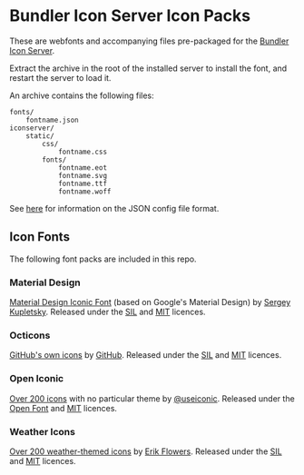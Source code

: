 # Bundler Icon Server Icon Packs #

These are webfonts and accompanying files pre-packaged for the [Bundler Icon Server](https://github.com/deanishe/bundler-icon-server).

Extract the archive in the root of the installed server to install the font, and restart the server to load it.

An archive contains the following files:

```
fonts/
	fontname.json
iconserver/
	static/
		css/
			fontname.css
		fonts/
			fontname.eot
			fontname.svg
			fontname.ttf
			fontname.woff
```

See [here](https://github.com/deanishe/bundler-icon-server#configuration) for information on the JSON config file format.


## Icon Fonts ##

The following font packs are included in this repo.


### Material Design ###

[Material Design Iconic Font][material] (based on Google's Material Design) by [Sergey Kupletsky][kupletsky]. Released under the [SIL][sil] and [MIT][mit-licence] licences.


### Octicons ###

[GitHub's own icons][octicons] by [GitHub][github]. Released under the [SIL][sil] and [MIT][mit-licence] licences.


### Open Iconic ###

[Over 200 icons][iconic] with no particular theme by [@useiconic][useiconic]. Released under the [Open Font][open-font] and [MIT][mit-licence] licences.


### Weather Icons ###

[Over 200 weather-themed icons][weather] by [Erik Flowers][erik]. Released under the [SIL][sil] and [MIT][mit-licence] licences.


[material]: http://zavoloklom.github.io/material-design-iconic-font/
[kupletsky]: http://twitter.com/zavoloklom
[octicons]: https://octicons.github.com/
[iconic]: https://useiconic.com/open/
[weather]: https://erikflowers.github.io/weather-icons/
[open-font]: http://scripts.sil.org/cms/scripts/page.php?item_id=OFL_web
[mit-licence]: http://opensource.org/licenses/MIT
[sil]: http://scripts.sil.org/OFL
[erik]: http://www.twitter.com/Erik_UX
[useiconic]: https://twitter.com/useiconic
[github]: https://github.com/
